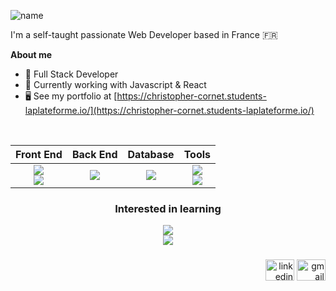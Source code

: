 ![name](https://github.com/christopher-cornet/christopher-cornet/assets/115154379/05a14cd9-bd65-4a63-9f38-ff65e9fd7eff)

I'm a self-taught passionate Web Developer based in France 🇫🇷<br>

<b>About me</b>

* 💼 Full Stack Developer<br>
* 🧠 Currently working with Javascript & React<br>
* 🖥️ See my portfolio at [https://christopher-cornet.students-laplateforme.io/](https://christopher-cornet.students-laplateforme.io/)

<br>

<div align="center">
  
| Front End | Back End | Database | Tools |
|     :---:      |     :---:      |     :---:      |     :---:     |
| <img src="https://skillicons.dev/icons?i=html,css,js" /><br> <img src="https://skillicons.dev/icons?i=react,jquery" />  |<img src="https://skillicons.dev/icons?i=python,php,cs" />     | <img src="https://skillicons.dev/icons?i=mysql" /> | <img src="https://skillicons.dev/icons?i=git,linux,unity" /> <br> <img src="https://skillicons.dev/icons?i=figma,photoshop" />


</div>

###

<h3 align="center">Interested in learning</h3>

<div align="center">
  <img src="https://skillicons.dev/icons?i=laravel,ts,nodejs,angular" /><br>
  <img src="https://skillicons.dev/icons?i=symfony,vue,express,spring" /><br>
</div>

###

<div align="right">
  <a href="https://www.linkedin.com/in/christopher-cornet/" target="_blank"><img src="https://raw.githubusercontent.com/maurodesouza/profile-readme-generator/master/src/assets/icons/social/linkedin/default.svg" width="46" height="34" alt="linkedin logo"  /></a>
  <a href="mailto:christopher.cornet@laplateforme.io" target="_blank"><img src="https://raw.githubusercontent.com/maurodesouza/profile-readme-generator/master/src/assets/icons/social/gmail/default.svg" width="46" height="34" alt="gmail logo"  /></a>
</div>

###
